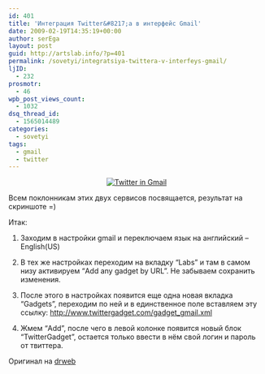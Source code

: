 ```yaml
---
id: 401
title: 'Интеграция Twitter&#8217;a в интерфейс Gmail'
date: 2009-02-19T14:35:19+00:00
author: serEga
layout: post
guid: http://artslab.info/?p=401
permalink: /sovetyi/integratsiya-twittera-v-interfeys-gmail/
ljID:
  - 232
prosmotr:
  - 46
wpb_post_views_count:
  - 1032
dsq_thread_id:
  - 1565014489
categories:
  - sovetyi
tags:
  - gmail
  - twitter
---
```

<p style="text-align: center;">
  <a title="блог для веб мастера" href="http://artslab.info"><img class="aligncenter" src="http://googledrive.com/host/0B9lHVSSSdxdxd0hjdUdmRzY3Tjg/twitter_in_gmail_interface.png" alt="Twitter in Gmail" /></a>
</p>

Всем поклонникам этих двух сервисов посвящается, результат на скриншоте =)

Итак:

1. Заходим в настройки gmail и переключаем язык на английский &#8211; English(US)

2. В тех же настройках переходим на вкладку &#8220;Labs&#8221; и там в самом низу активируем &#8220;Add any gadget by URL&#8221;. Не забываем сохранить изменения.

3. После этого в настройках появится еще одна новая вкладка &#8220;Gadgets&#8221;, переходим по ней и в единственное поле вставляем эту ссылку: <a href="http://www.twittergadget.com/gadget_gmail.xml" target="_blank">http://www.twittergadget.com/gadget_gmail.xml</a>

4. Жмем &#8220;Add&#8221;, после чего в левой колонке появится новый блок &#8220;TwitterGadget&#8221;, остается только ввести в нём свой логин и пароль от твиттера.

Оригинал на <a href="http://www.drweb.de/magazin/twitterintegration-in-googlemail-microblogging-at-your-fingertips/" target="_blank">drweb</a>